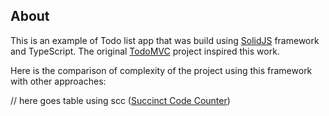 ## About
This is an example of Todo list app that was build using [SolidJS](https://github.com/solidjs/solid) framework and TypeScript.
The original [TodoMVC](https://todomvc.com/) project inspired this work.

Here is the comparison of complexity of the project using this framework with other approaches:

// here goes table using scc ([Succinct Code Counter](https://github.com/boyter/scc))
